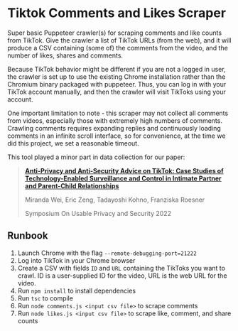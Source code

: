 # Tiktok Comments and Likes Scraper

Super basic Puppeteer crawler(s) for scraping comments and like counts from
TikTok. Give the crawler a list of TikTok URLs (from the web), and it will
produce a CSV containing (some of) the comments from the video, and the
number of likes, shares and comments.

Because TikTok behavior might be different if you are not a logged in user,
the crawler is set up to use the existing Chrome installation rather than
the Chromium binary packaged with puppeteer. Thus, you can log in with your
TikTok account manually, and then the crawler will visit TikToks using
your account.

One important limitation to note - this scraper may not collect all comments
from videos, especially those with extremely high numbers of comments. Crawling
comments requires expanding replies and continuously loading comments in an 
infinite scroll interface, so for convenience, at the time we did this project,
we set a reasonable timeout.

This tool played a minor part in data collection for our paper:
> [**Anti-Privacy and Anti-Security Advice on TikTok: Case Studies of Technology-Enabled Surveillance and Control in Intimate Partner and Parent-Child Relationships**](https://www.usenix.org/conference/soups2022/presentation/wei)
>
> Miranda Wei, Eric Zeng, Tadayoshi Kohno, Franziska Roesner
>
> Symposium On Usable Privacy and Security 2022


## Runbook

1. Launch Chrome with the flag `--remote-debugging-port=21222`
2. Log into TikTok in your Chrome browser
3. Create a CSV with fields `ID` and `URL` containing the TikToks you want to crawl. ID is a user-supplied ID for the video, URL is the web URL for the video.
5. Run `npm install` to install dependencies
6. Run `tsc` to compile
7. Run `node comments.js <input csv file>` to scrape comments
8. Run `node likes.js <input csv file>` to scrape like, comment, and share counts
